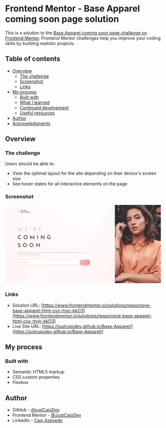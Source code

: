 # Frontend Mentor - Base Apparel coming soon page solution

This is a solution to the [Base Apparel coming soon page challenge on Frontend Mentor](https://www.frontendmentor.io/challenges/base-apparel-coming-soon-page-5d46b47f8db8a7063f9331a0). Frontend Mentor challenges help you improve your coding skills by building realistic projects. 

## Table of contents

- [Overview](#overview)
  - [The challenge](#the-challenge)
  - [Screenshot](#screenshot)
  - [Links](#links)
- [My process](#my-process)
  - [Built with](#built-with)
  - [What I learned](#what-i-learned)
  - [Continued development](#continued-development)
  - [Useful resources](#useful-resources)
- [Author](#author)
- [Acknowledgments](#acknowledgments)

## Overview

### The challenge

Users should be able to:

- View the optimal layout for the site depending on their device's screen size
- See hover states for all interactive elements on the page

### Screenshot

![](./images/Screenshot.png)

### Links

- Solution URL: [https://www.frontendmentor.io/solutions/responsive-base-apparel-html-css-rtyjc-kkO3](https://www.frontendmentor.io/solutions/responsive-base-apparel-html-css-rtyjc-kkO3)
- Live Site URL: [https://justcaiodev.github.io/Base-Apparel/](https://justcaiodev.github.io/Base-Apparel/)

## My process

### Built with

- Semantic HTML5 markup
- CSS custom properties
- Flexbox

## Author

- GitHub - [@justCaioDev](https://github.com/justCaioDev)
- Frontend Mentor - [@JustCaioDev](https://www.frontendmentor.io/profile/justCaioDev)
- LinkedIn - [Caio Azevedo](https://www.linkedin.com/in/caiio/)
